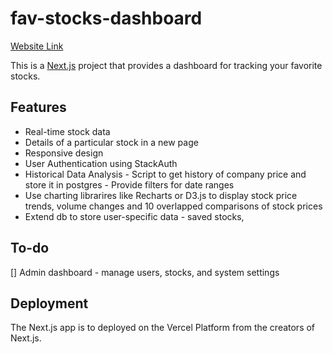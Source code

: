 # fav-stocks-dashboard

[Website Link](https://fav-stocks-dashboard.vercel.app/)

This is a [Next.js](https://nextjs.org) project that provides a dashboard for tracking your favorite stocks.

## Features

- Real-time stock data
- Details of a particular stock in a new page
- Responsive design
- User Authentication using StackAuth
- Historical Data Analysis - Script to get history of company price and store it in postgres - Provide filters for date ranges
- Use charting librarires like Recharts or D3.js to display stock price trends, volume changes and 10 overlapped comparisons of stock prices
- Extend db to store user-specific data - saved stocks,

## To-do

[] Admin dashboard - manage users, stocks, and system settings



## Deployment 

The Next.js app is to deployed on the Vercel Platform from the creators of Next.js.
